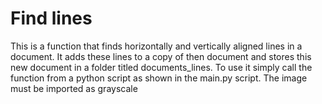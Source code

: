 # Find lines
This is a function that finds horizontally and vertically aligned lines in a document. It adds these lines to a copy of then document
and stores this new document in a folder titled documents_lines. To use it simply call the function from a python script as shown in the main.py script. 
The image must be imported as grayscale
